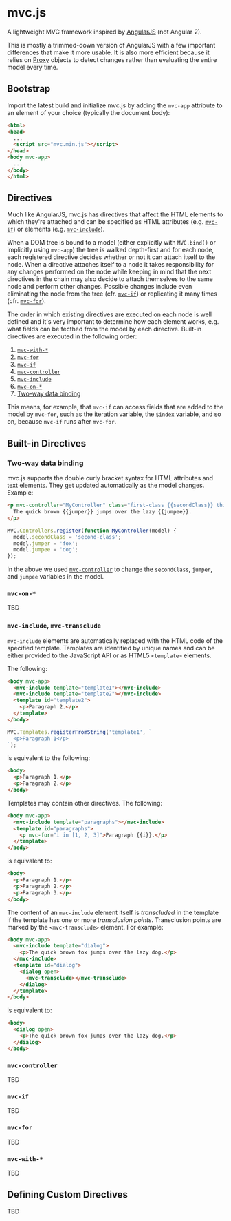 # mvc.js

A lightweight MVC framework inspired by [AngularJS](https://angularjs.org/) (not Angular 2).

This is mostly a trimmed-down version of AngularJS with a few important
differences that make it more usable. It is also more efficient because it
relies on [Proxy](https://developer.mozilla.org/en-US/docs/Web/JavaScript/Reference/Global_Objects/Proxy)
objects to detect changes rather than evaluating the entire model every time.

## Bootstrap

Import the latest build and initialize mvc.js by adding the `mvc-app` attribute
to an element of your choice (typically the document body):

```html
<html>
<head>
  ...
  <script src="mvc.min.js"></script>
</head>
<body mvc-app>
  ...
</body>
</html>
```

## Directives

Much like AngularJS, mvc.js has directives that affect the HTML elements to which they're attached and can be specified as HTML attributes (e.g. [`mvc-if`](#mvc-if)) or elements (e.g. [`mvc-include`](#mvc-include-mvc-transclude)).

When a DOM tree is bound to a model (either explicitly with `MVC.bind()` or implicitly using `mvc-app`) the tree is walked depth-first and for each node, each registered directive decides whether or not it can attach itself to the node. When a directive attaches itself to a node it takes responsibility for any changes performed on the node while keeping in mind that the next directives in the chain may also decide to attach themselves to the same node and perform other changes. Possible changes include even eliminating the node from the tree (cfr. [`mvc-if`](#mvc-if)) or replicating it many times (cfr. [`mvc-for`](#mvc-for)).

The order in which existing directives are executed on each node is well defined and it's very important to determine how each element works, e.g. what fields can be fecthed from the model by each directive. Built-in directives are executed in the following order:

1. [`mvc-with-*`](#mvc-with-)
2. [`mvc-for`](#mvc-for)
3. [`mvc-if`](#mvc-if)
4. [`mvc-controller`](#mvc-controller)
5. [`mvc-include`](#mvc-include-mvc-transclude)
6. [`mvc-on-*`](#mvc-on-)
7. [Two-way data binding](#two-way-data-binding)

This means, for example, that `mvc-if` can access fields that are added to the model by `mvc-for`, such as the iteration variable, the `$index` variable, and so on, because `mvc-if` runs after `mvc-for`.

## Built-in Directives

### Two-way data binding

mvc.js supports the double curly bracket syntax for HTML attributes and text elements. They get updated automatically as the model changes. Example:

```html
<p mvc-controller="MyController" class="first-class {{secondClass}} third-class">
  The quick brown {{jumper}} jumps over the lazy {{jumpee}}.
</p>
```

```js
MVC.Controllers.register(function MyController(model) {
  model.secondClass = 'second-class';
  model.jumper = 'fox';
  model.jumpee = 'dog';
});
```

In the above we used [`mvc-controller`](#mvc-controller) to change the `secondClass`, `jumper`, and `jumpee` variables in the model.

### `mvc-on-*`

TBD

### `mvc-include`, `mvc-transclude`

`mvc-include` elements are automatically replaced with the HTML code of the specified template. Templates are identified by unique names and can be either provided to the JavaScript API or as HTML5 `<template>` elements.

The following:

```html
<body mvc-app>
  <mvc-include template="template1"></mvc-include>
  <mvc-include template="template2"></mvc-include>
  <template id="template2">
    <p>Paragraph 2.</p>
  </template>
</body>
```

```js
MVC.Templates.registerFromString('template1', `
  <p>Paragraph 1</p>
`);
```

is equivalent to the following:

```html
<body>
  <p>Paragraph 1.</p>
  <p>Paragraph 2.</p>
</body>
```

Templates may contain other directives. The following:

```html
<body mvc-app>
  <mvc-include template="paragraphs"></mvc-include>
  <template id="paragraphs">
    <p mvc-for="i in [1, 2, 3]">Paragraph {{i}}.</p>
  </template>
</body>
```

is equivalent to:

```html
<body>
  <p>Paragraph 1.</p>
  <p>Paragraph 2.</p>
  <p>Paragraph 3.</p>
</body>
```

The content of an `mvc-include` element itself is _transcluded_ in the template if the template has one or more _transclusion points_. Transclusion points are marked by the `<mvc-transclude>` element. For example:

```html
<body mvc-app>
  <mvc-include template="dialog">
    <p>The quick brown fox jumps over the lazy dog.</p>
  </mvc-include>
  <template id="dialog">
    <dialog open>
      <mvc-transclude></mvc-transclude>
    </dialog>
  </template>
</body>
```

is equivalent to:

```html
<body>
  <dialog open>
    <p>The quick brown fox jumps over the lazy dog.</p>
  </dialog>
</body>
```

### `mvc-controller`

TBD

### `mvc-if`

TBD

### `mvc-for`

TBD

### `mvc-with-*`

TBD

## Defining Custom Directives

TBD
